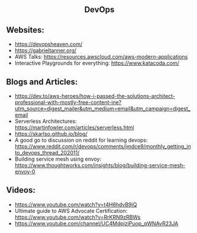 <h2 align="center">DevOps</h2>

## Websites:
 * https://devopsheaven.com/
 * https://gabrieltanner.org/
 * AWS Talks: https://resources.awscloud.com/aws-modern-applications
 * Interactive Playgrounds for everything: https://www.katacoda.com/

## Blogs and Articles:
 * https://dev.to/aws-heroes/how-i-passed-the-solutions-architect-professional-with-mostly-free-content-ine?utm_source=digest_mailer&utm_medium=email&utm_campaign=digest_email
 * Serverless Architectures: https://martinfowler.com/articles/serverless.html
 * https://skarlso.github.io/blog/
 * A good go to discussion on reddit for learning devops: https://www.reddit.com/r/devops/comments/jmdce9/monthly_getting_into_devops_thread_202011/
 * Building service mesh using envoy: https://www.thoughtworks.com/insights/blog/building-service-mesh-envoy-0

## Videos:
 * https://www.youtube.com/watch?v=t4H6hdvB9iQ
 * Ultimate guide to AWS Advocate Certification: https://www.youtube.com/watch?v=RrKRN9zRBWs
 * https://www.youtube.com/channel/UC4MdpjzjPuop_qWNAvR23JA
